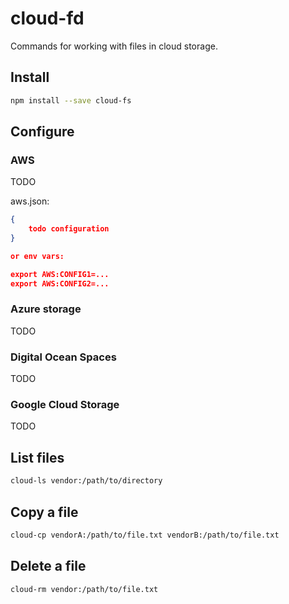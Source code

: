 # cloud-fd

Commands for working with files in cloud storage.

## Install

```bash
npm install --save cloud-fs
```

## Configure

### AWS

TODO

aws.json:
```json
{
    todo configuration
}

or env vars:

export AWS:CONFIG1=...
export AWS:CONFIG2=...

```

### Azure storage

TODO
### Digital Ocean Spaces

TODO

### Google Cloud Storage

TODO

## List files

```bash
cloud-ls vendor:/path/to/directory
```

## Copy a file

```bash
cloud-cp vendorA:/path/to/file.txt vendorB:/path/to/file.txt
```

## Delete a file

```bash
cloud-rm vendor:/path/to/file.txt
```


